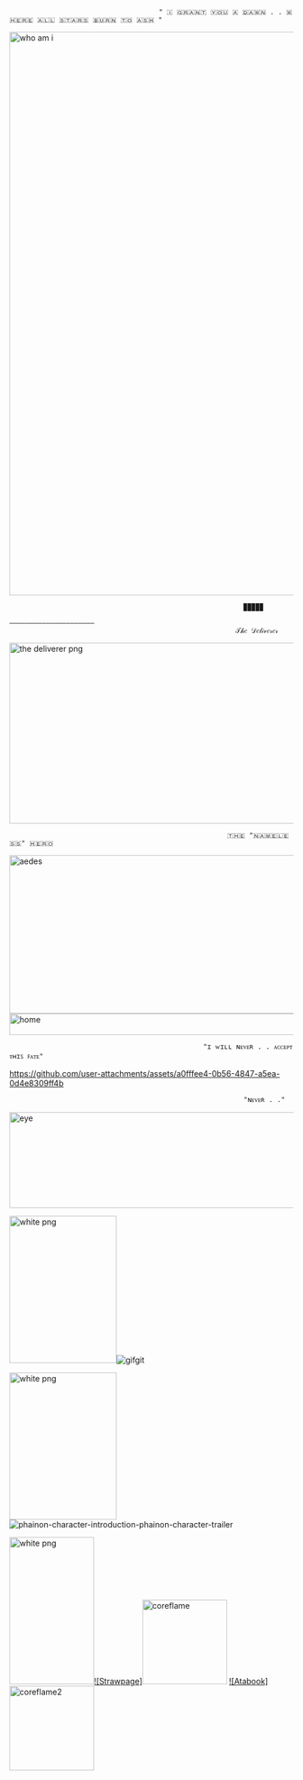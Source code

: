 
    
                                         
                                         ​" 🇮​ ​🇬​​🇷​​🇦​​🇳​​🇹​ ​🇾​​🇴​​🇺​ ​🇦​ ​🇩​​🇦​​🇼​​🇳​ . . ​🇼​​🇭​​🇪​​🇷​​🇪​ ​🇦​​🇱​​🇱​ ​🇸​​🇹​​🇦​​🇷​​🇸​ ​🇧​​🇺​​🇷​​🇳​ ​🇹​​🇴​ ​🇦​​🇸​​🇭​ "
<img width="2000" height="1000" alt="who am i" src="https://github.com/user-attachments/assets/f98879a5-bf69-4be6-839f-04e468285bb2" />


                                                              ▉▉▉▉▉
                                                        ―――――――――――――――――――――
                                                            𝒯𝒽𝑒 𝒟𝑒𝓁𝒾𝓋𝑒𝓇𝑒𝓇




<img width="1200" height="321" alt="the deliverer png" src="https://github.com/user-attachments/assets/6e7c5dfe-bde6-4af1-a570-af1a2aa22bb7" />

                                                          🇹​​🇭​​🇪​ "​🇳​​🇦​​🇲​​🇪​​🇱​​🇪​​🇸​​🇸​​" ​🇭​​🇪​​🇷​​🇴​                                                            

                                                          

<img width="1200" height="281" alt="aedes" src="https://github.com/user-attachments/assets/75542e74-f681-447d-86d0-d946d2c4aa61" />
<img width="1200" height="38" alt="home" src="https://github.com/user-attachments/assets/d2a7fcb8-f562-47c6-b5f7-2cb6c5765701" />

                                                    "ɪ ᴡɪʟʟ ɴᴇᴠᴇʀ . . ᴀᴄᴄᴇᴘᴛ ᴛʜɪꜱ ꜰᴀᴛᴇ"

                                                    










https://github.com/user-attachments/assets/a0fffee4-0b56-4847-a5ea-0d4e8309ff4b







                                                              "ɴᴇᴠᴇʀ . ."



<img width="1200" height="170" alt="eye" src="https://github.com/user-attachments/assets/dde65422-7818-468f-bdc2-f87b9c489664" />

<img width="190" height="261" alt="white png" src="https://github.com/user-attachments/assets/9fed7375-0b94-4d3c-804e-9f895e83acad" />![gifgit](https://github.com/user-attachments/assets/013e24c8-c08f-4c34-8f4d-553232b78046)



<img width="190" height="261" alt="white png" src="https://github.com/user-attachments/assets/9fed7375-0b94-4d3c-804e-9f895e83acad" />![phainon-character-introduction-phainon-character-trailer](https://github.com/user-attachments/assets/ddc80c04-4052-4008-8a7e-884ad8223cf2)





<img width="150" height="261" alt="white png" src="https://github.com/user-attachments/assets/9fed7375-0b94-4d3c-804e-9f895e83acad" />[![Strawpage]<img width="150" height="150" alt="coreflame" src="https://github.com/user-attachments/assets/87e8830f-0c97-459e-8469-ae464055d2d7" />](https://ph4in0n.straw.page/) [![Atabook]<img width="150" height="150" alt="coreflame2" src="https://github.com/user-attachments/assets/b2da1dfe-9c34-4aa0-8b91-3eea770888d1" />
](https://sxcy.atabook.org/)


